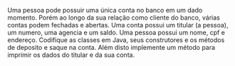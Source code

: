 Uma pessoa pode possuir uma única conta no banco em um dado momento. Porém ao longo da sua relação como cliente do banco, várias contas podem fechadas e abertas. Uma conta possui um titular (a pessoa), um numero, uma agencia e um saldo. Uma pessoa possui um nome, cpf e endereço. Codifique as classes em Java, seus construtores e os métodos de deposito e saque na conta. Além disto implemente um método para imprimir os dados do titular e da sua conta.